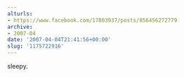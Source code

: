 ```yaml
---
alturls:
- https://www.facebook.com/17803937/posts/856456272779
archive:
- 2007-04
date: '2007-04-04T21:41:56+00:00'
slug: '1175722916'
---
```


sleepy.

